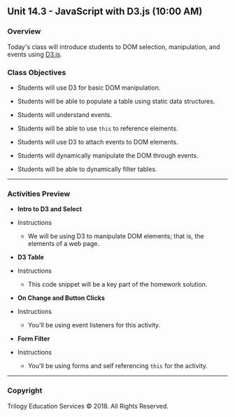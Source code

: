 ## Unit 14.3 - JavaScript with D3.js (10:00 AM)

### Overview

Today's class will introduce students to DOM selection, manipulation, and events using [D3.js](https://d3js.org/).

### Class Objectives

* Students will use D3 for basic DOM manipulation.

* Students will be able to populate a table using static data structures.

* Students will understand events.

* Students will be able to use `this` to reference elements.

* Students will use D3 to attach events to DOM elements.

* Students will dynamically manipulate the DOM through events.

* Students will be able to dynamically filter tables.

- - -

### Activities Preview

* **Intro to D3 and Select**

* Instructions

  * We will be using D3 to manipulate DOM elements; that is, the elements of a web page.

* **D3 Table**

* Instructions
  
  * This code snippet will be a key part of the homework solution.

* **On Change and Button Clicks**

* Instructions

  * You'll be using event listeners for this activity.

* **Form Filter**

* Instructions

  * You'll be using forms and self referencing `this` for the activity.

- - -

### Copyright

Trilogy Education Services © 2018. All Rights Reserved.
